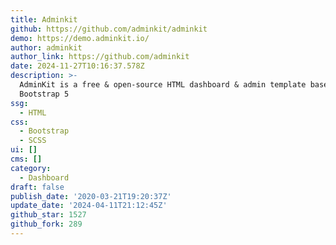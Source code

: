 ```yaml
---
title: Adminkit
github: https://github.com/adminkit/adminkit
demo: https://demo.adminkit.io/
author: adminkit
author_link: https://github.com/adminkit
date: 2024-11-27T10:16:37.578Z
description: >-
  AdminKit is a free & open-source HTML dashboard & admin template based on
  Bootstrap 5
ssg:
  - HTML
css:
  - Bootstrap
  - SCSS
ui: []
cms: []
category:
  - Dashboard
draft: false
publish_date: '2020-03-21T19:20:37Z'
update_date: '2024-04-11T21:12:45Z'
github_star: 1527
github_fork: 289
---
```

